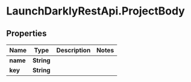 # LaunchDarklyRestApi.ProjectBody

## Properties
Name | Type | Description | Notes
------------ | ------------- | ------------- | -------------
**name** | **String** |  | 
**key** | **String** |  | 


